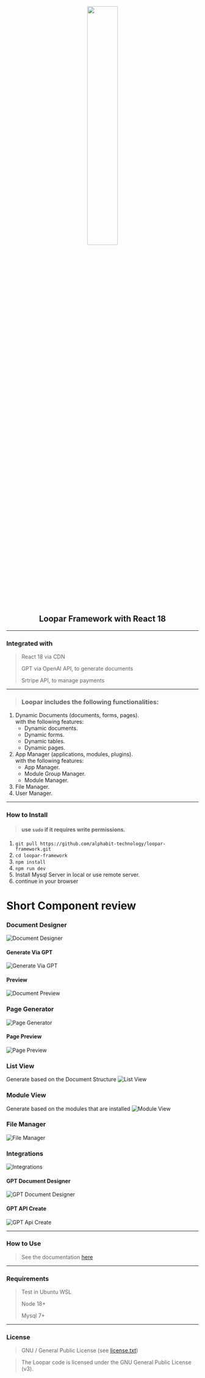<div align = "center">
    <img src = "https://user-images.githubusercontent.com/87505840/196835270-bb77df87-9880-4933-b0ff-289eb54c0202.svg" height = "" width = "40%">
    <h2>Loopar Framework with React 18</h2>
</div>

___
### Integrated with
> React 18 via CDN
>
> GPT via OpenAI API, to generate documents
> 
> Srtripe API, to manage payments

___
> ### Loopar includes the following functionalities:

1. Dynamic Documents (documents, forms, pages).<br>
    with the following features:
    - Dynamic documents.
    - Dynamic forms.
    - Dynamic tables.
    - Dynamic pages.
2. App Manager  (applications, modules, plugins).<br>
    with the following features:
    - App Manager.
    - Module Group Manager.
    - Module Manager.
3. File Manager.
4. User Manager.

___
### How to Install
> #### use `sudo` if it requires write permissions.
> 
1. `git pull https://github.com/alphabit-technology/loopar-framework.git`
2. `cd loopar-framework`
3. `npm install`
4. `npm run dev`
5. Install Mysql Server in local or use remote server.
6. continue in your browser


# Short Component review
### Document Designer
![Document Designer](image-1.png)
#### Generate Via GPT
![Generate Via GPT](image-9.png)
#### Preview
![Document Preview](image-2.png)
### Page Generator
![Page Generator](image-10.png)
#### Page Preview
![Page Preview](image-11.png)

### List View
Generate based on the Document Structure
![List View](image-3.png)

### Module View
Generate based on the modules that are installed
![Module View](image-4.png)

### File Manager
![File Manager](image-5.png)

### Integrations
![Integrations](image-6.png)

#### GPT Document Designer
![GPT Document Designer](image-7.png)
#### GPT API Create
![GPT Api Create](image-8.png)

___
### How to Use
> See the documentation [here](https://github.com/alphabit-technology/loopar-framework/wiki)

___
### Requirements
> Test in Ubuntu WSL
>
> Node 18+
> 
> Mysql 7+

___

### License
> GNU / General Public License (see [license.txt](license.txt))

> The Loopar code is licensed under the GNU General Public License (v3).
